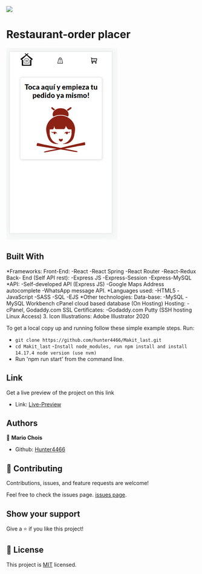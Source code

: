 
![](https://img.shields.io/badge/Microverse-blueviolet)

# Restaurant-order placer

![screenshot](./src/images/screenshots/preview1.png)

## Built With

*Frameworks:
  Front-End:
    -React
    -React Spring
    -React Router
    -React-Redux
  Back- End (Self API rest):
    -Express JS
    -Express-Session
    -Express-MySQL
*API:
    -Self-developed API (Express JS)
    -Google Maps Address autocomplete
    -WhatsApp message API.
*Languages used:
    -HTML5
    -JavaScript
    -SASS
    -SQL
    -EJS
*Other technologies:
  Data-base:
    -MySQL
    -MySQL Workbench
cPanel cloud based database (On Hosting)
  Hosting:
    -cPanel, Godaddy.com
  SSL Certificates:
    -Godaddy.com
  Putty (SSH hosting Linux Access)
 3. Icon Illustrations:
 Adobe Illustrator 2020

To get a local copy up and running follow these simple example steps.
Run:
- `git clone https://github.com/hunter4466/Makit_last.git`
- `cd Makit_last`
-`Install node_modules, run npm install and install 14.17.4 node version (use nvm)`
- Run 'npm run start' from the command line.

## Link

Get a live preview of the project on this link

- Link: [Live-Preview](https://www.makitperu.com/)


## Authors

👤 **Mario Chois**

- Github: [Hunter4466](https://github.com/hunter4466)


## 🤝 Contributing

Contributions, issues, and feature requests are welcome!

Feel free to check the issues page. [issues page](https://github.com/hunter4466/Makit_last/issues).

## Show your support

Give a ⭐️ if you like this project!

## 📝 License

This project is [MIT](./MIT.md) licensed.


